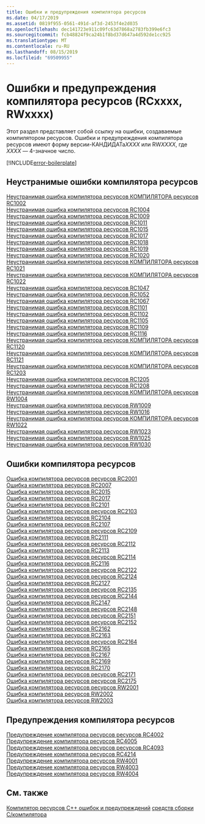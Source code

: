 ```yaml
---
title: Ошибки и предупреждения компилятора ресурсов
ms.date: 04/17/2019
ms.assetid: 0819f955-0561-491d-af3d-2453f4e2d035
ms.openlocfilehash: dec141723e911c09fc63d7868a2783fb399e6fc3
ms.sourcegitcommit: fcb48824f9ca24b1f8bd37d647a4d592de1cc925
ms.translationtype: MT
ms.contentlocale: ru-RU
ms.lasthandoff: 08/15/2019
ms.locfileid: "69509955"
---
```

# <a name="resource-compiler-errors-and-warnings-rcxxxx-rwxxxx"></a>Ошибки и предупреждения компилятора ресурсов (RCxxxx, RWxxxx)

Этот раздел представляет собой ссылку на ошибки, создаваемые компилятором ресурсов. Ошибки и предупреждения компилятора ресурсов имеют форму версии-КАНДИДАТа*XXXX* или RW*XXXX*, где *XXXX* — 4-значное число.

[!INCLUDE[error-boilerplate](../../error-messages/includes/error-boilerplate.md)]

## <a name="resource-compiler-fatal-errors"></a>Неустранимые ошибки компилятора ресурсов

[Неустранимая ошибка компилятора ресурсов КОМПИЛЯТОРА ресурсов RC1002](resource-compiler-fatal-error-rc1002.md) \
[Неустранимая ошибка компилятора ресурсов RC1004](resource-compiler-fatal-error-rc1004.md) \
[Неустранимая ошибка компилятора ресурсов RC1009](resource-compiler-fatal-error-rc1009.md) \
[Неустранимая ошибка компилятора ресурсов RC1011](resource-compiler-fatal-error-rc1011.md) \
[Неустранимая ошибка компилятора ресурсов RC1015](resource-compiler-fatal-error-rc1015.md) \
[Неустранимая ошибка компилятора ресурсов RC1017](resource-compiler-fatal-error-rc1017.md) \
[Неустранимая ошибка компилятора ресурсов RC1018](resource-compiler-fatal-error-rc1018.md) \
[Неустранимая ошибка компилятора ресурсов RC1019](resource-compiler-fatal-error-rc1019.md) \
[Неустранимая ошибка компилятора ресурсов RC1020](resource-compiler-fatal-error-rc1020.md) \
[Неустранимая ошибка компилятора ресурсов КОМПИЛЯТОРА ресурсов RC1021](resource-compiler-fatal-error-rc1021.md) \
[Неустранимая ошибка компилятора ресурсов КОМПИЛЯТОРА ресурсов RC1022](resource-compiler-fatal-error-rc1022.md) \
[Неустранимая ошибка компилятора ресурсов RC1047](resource-compiler-fatal-error-rc1047.md) \
[Неустранимая ошибка компилятора ресурсов RC1052](resource-compiler-fatal-error-rc1052.md) \
[Неустранимая ошибка компилятора ресурсов RC1067](resource-compiler-fatal-error-rc1067.md) \
[Неустранимая ошибка компилятора ресурсов RC1101](resource-compiler-fatal-error-rc1101.md) \
[Неустранимая ошибка компилятора ресурсов RC1102](resource-compiler-fatal-error-rc1102.md) \
[Неустранимая ошибка компилятора ресурсов RC1105](resource-compiler-fatal-error-rc1105.md) \
[Неустранимая ошибка компилятора ресурсов RC1109](resource-compiler-fatal-error-rc1109.md) \
[Неустранимая ошибка компилятора ресурсов RC1116](resource-compiler-fatal-error-rc1116.md) \
[Неустранимая ошибка компилятора ресурсов КОМПИЛЯТОРА ресурсов RC1120](resource-compiler-fatal-error-rc1120.md) \
[Неустранимая ошибка компилятора ресурсов КОМПИЛЯТОРА ресурсов RC1121](resource-compiler-fatal-error-rc1121.md) \
[Неустранимая ошибка компилятора ресурсов КОМПИЛЯТОРА ресурсов RC1203](resource-compiler-fatal-error-rc1203.md) \
[Неустранимая ошибка компилятора ресурсов RC1205](resource-compiler-fatal-error-rc1205.md) \
[Неустранимая ошибка компилятора ресурсов RC1208](resource-compiler-fatal-error-rc1208.md) \
[Неустранимая ошибка компилятора ресурсов КОМПИЛЯТОРА ресурсов RW1004](resource-compiler-fatal-error-rw1004.md) \
[Неустранимая ошибка компилятора ресурсов RW1009](resource-compiler-fatal-error-rw1009.md) \
[Неустранимая ошибка компилятора ресурсов RW1016](resource-compiler-fatal-error-rw1016.md) \
[Неустранимая ошибка компилятора ресурсов КОМПИЛЯТОРА ресурсов RW1022](resource-compiler-fatal-error-rw1022.md) \
[Неустранимая ошибка компилятора ресурсов RW1023](resource-compiler-fatal-error-rw1023.md) \
[Неустранимая ошибка компилятора ресурсов RW1025](resource-compiler-fatal-error-rw1025.md) \
[Неустранимая ошибка компилятора ресурсов RW1030](resource-compiler-fatal-error-rw1030.md)

## <a name="resource-compiler-errors"></a>Ошибки компилятора ресурсов

[Ошибка компилятора ресурсов ресурсов RC2001](resource-compiler-error-rc2001.md) \
[Ошибка компилятора ресурсов RC2007](resource-compiler-error-rc2007.md) \
[Ошибка компилятора ресурсов RC2015](resource-compiler-error-rc2015.md) \
[Ошибка компилятора ресурсов RC2017](resource-compiler-error-rc2017.md) \
[Ошибка компилятора ресурсов RC2101](resource-compiler-error-rc2101.md) \
[Ошибка компилятора ресурсов ресурсов RC2103](resource-compiler-error-rc2103.md) \
[Ошибка компилятора ресурсов RC2104](resource-compiler-error-rc2104.md) \
[Ошибка компилятора ресурсов RC2107](resource-compiler-error-rc2107.md) \
[Ошибка компилятора ресурсов ресурсов RC2109](resource-compiler-error-rc2109.md) \
[Ошибка компилятора ресурсов RC2111](resource-compiler-error-rc2111.md) \
[Ошибка компилятора ресурсов ресурсов RC2112](resource-compiler-error-rc2112.md) \
[Ошибка компилятора ресурсов RC2113](resource-compiler-error-rc2113.md) \
[Ошибка компилятора ресурсов ресурсов RC2114](resource-compiler-error-rc2114.md) \
[Ошибка компилятора ресурсов RC2116](resource-compiler-error-rc2116.md) \
[Ошибка компилятора ресурсов ресурсов RC2122](resource-compiler-error-rc2122.md) \
[Ошибка компилятора ресурсов ресурсов RC2124](resource-compiler-error-rc2124.md) \
[Ошибка компилятора ресурсов RC2127](resource-compiler-error-rc2127.md) \
[Ошибка компилятора ресурсов ресурсов RC2135](resource-compiler-error-rc2135.md) \
[Ошибка компилятора ресурсов ресурсов RC2144](resource-compiler-error-rc2144.md) \
[Ошибка компилятора ресурсов RC2147](resource-compiler-error-rc2147.md) \
[Ошибка компилятора ресурсов ресурсов RC2148](resource-compiler-error-rc2148.md) \
[Ошибка компилятора ресурсов ресурсов RC2151](resource-compiler-error-rc2151.md) \
[Ошибка компилятора ресурсов ресурсов RC2152](resource-compiler-error-rc2152.md) \
[Ошибка компилятора ресурсов RC2162](resource-compiler-error-rc2162.md) \
[Ошибка компилятора ресурсов RC2163](resource-compiler-error-rc2163.md) \
[Ошибка компилятора ресурсов ресурсов RC2164](resource-compiler-error-rc2164.md) \
[Ошибка компилятора ресурсов RC2165](resource-compiler-error-rc2165.md) \
[Ошибка компилятора ресурсов RC2167](resource-compiler-error-rc2167.md) \
[Ошибка компилятора ресурсов RC2169](resource-compiler-error-rc2169.md) \
[Ошибка компилятора ресурсов RC2170](resource-compiler-error-rc2170.md) \
[Ошибка компилятора ресурсов ресурсов RC2171](resource-compiler-error-rc2171.md) \
[Ошибка компилятора ресурсов ресурсов RC2175](resource-compiler-error-rc2175.md) \
[Ошибка компилятора ресурсов ресурсов RW2001](resource-compiler-error-rw2001.md) \
[Ошибка компилятора ресурсов RW2002](resource-compiler-error-rw2002.md) \
[Ошибка компилятора ресурсов RW2003](resource-compiler-error-rw2003.md)

## <a name="resource-compiler-warnings"></a>Предупреждения компилятора ресурсов

[Предупреждение компилятора ресурсов ресурсов RC4002](resource-compiler-warning-rc4002.md) \
[Предупреждение компилятора ресурсов RC4005](resource-compiler-warning-rc4005.md) \
[Предупреждение компилятора ресурсов ресурсов RC4093](resource-compiler-warning-rc4093.md) \
[Предупреждение компилятора ресурсов RC4214](resource-compiler-warning-rc4214.md) \
[Предупреждение компилятора ресурсов RW4001](resource-compiler-warning-rw4001.md) \
[Предупреждение компилятора ресурсов RW4003](resource-compiler-warning-rw4003.md) \
[Предупреждение компилятора ресурсов RW4004](resource-compiler-warning-rw4004.md)

## <a name="see-also"></a>См. также

[Компилятор ресурсов C++ ошибок и предупреждений](../compiler-errors-1/c-cpp-build-errors.md)
[средств сборки C/компилятора](/windows/win32/menurc/resource-compiler)
